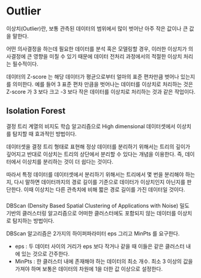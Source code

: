 # Outlier

이상치(Outlier)란, 보통 관측된 데이터의 범위에서 
많이 벗어난 아주 작은 값이나 큰 값을 말한다. 

어떤 의사결정을 하는데 필요한 데이터를 분석 혹은 모델링할 경우, 
이러한 이상치가 의사결정에 큰 영향을 미칠 수 있기 때문에 
데이터 전처리 과정에서의 적절한 이상치 처리는 필수적이다.

데이터의 Z-score 는 해당 데이터가 평균으로부터 얼마의 표준 편차만큼 벗어나 있는지를 의미한다.
예를 들어 3 표준 편차 만큼을 벗어나는 데이터를 이상치로 처리하는 것은 Z-score 가 3 보다 크고 -3 보다 
작은 데이터를 이상치로 처리하는 것과 같은 작업이다.

## Isolation Forest

결정 트리 계열의 비지도 학습 알고리즘으로 High dimensional 데이터셋에서 이상치를 탐지할 때 효과적인 방법이다.

데이터셋을 결정 트리 형태로 표현해 정상 데이터를 분리하기 위해서는 트리의 깊이가 깊어지고 
반대로 이상치는 트리의 상단에서 분리할 수 있다는 개념을 이용한다. 
즉, 데이터에서 이상치를 분리하는 것이 더 쉽다는 것이다.

따라서 특정 데이터를 데이터셋에서 분리하기 위해서는 트리에서 몇 번을 분리해야 하는지, 
다시 말하면 데이터까지의 경로 길이를 기준으로 데이터가 이상치인지 아닌지를 판단한다. 
이때 이상치는 다른 관측치에 비해 짧은 경로 길이를 가진 데이터일 것이다.

### 

DBScan (Density Based Spatial Clustering of Applications with Noise)
밀도 기반의 클러스터링 알고리즘으로 어떠한 클러스터에도 포함되지 않는 데이터를 이상치로 탐지하는 방법이다.

DBScan 알고리즘은 2가지의 하이퍼파라미터 eps 그리고 MinPts 를 요구한다.

- eps : 두 데이터 사이의 거리가 eps 보다 작거나 같을 때 이들은 같은 클러스터 내에 있는 것으로 간주한다.
- MinPts : 한 클러스터 내에 존재해야 하는 데이터의 최소 개수. 최소 3 이상의 값을 가져야 하며 보통은 데이터의 차원에 1을 더한 값 이상으로 설정한다.
